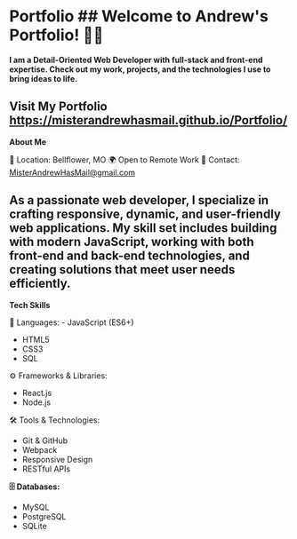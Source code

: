 # Portfolio ## Welcome to Andrew's Portfolio! 👨‍💻 

**I am a Detail-Oriented Web Developer with full-stack and front-end expertise. Check out my work, projects, and the technologies I use to bring ideas to life.**

## Visit My Portfolio https://misterandrewhasmail.github.io/Portfolio/ 

**About Me** 

🚀 Location: Bellflower, MO 
🌍 Open to Remote Work 
📧 Contact: MisterAndrewHasMail@gmail.com 

## As a passionate web developer, I specialize in crafting responsive, dynamic, and user-friendly web applications. My skill set includes building with modern JavaScript, working with both front-end and back-end technologies, and creating solutions that meet user needs efficiently.

**Tech Skills** 

🔧 Languages: - JavaScript (ES6+) 
- HTML5 
- CSS3 
- SQL 

⚙️ Frameworks & Libraries: 
- React.js 
- Node.js 

🛠 Tools & Technologies: 
- Git & GitHub 
- Webpack 
- Responsive Design 
- RESTful APIs 

**🗄 Databases:** 
- MySQL 
- PostgreSQL 
- SQLite